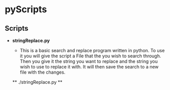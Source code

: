 # pyScripts

## Scripts

- **stringReplace.py**
	- This is a basic search and replace program written in python. To use it you will give the script a File that the you wish to search through. Then you give it the string you want to replace and the string you wish to use to replace it with. It will then save the search to a new file with the changes.

	** ./stringReplace.py <File Name> <oldWord> <newWord> **
